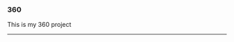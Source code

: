 ### 360

This is my 360 project

<script src="//360.vizor.io/scripts/embed.js" data-vizorurl="https://360.vizor.io/embed/v/3vypv" ></script> 

***
